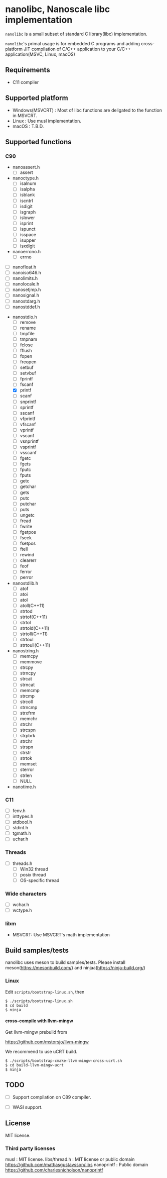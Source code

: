 # nanolibc, Nanoscale libc implementation

`nanolibc` is a small subset of standard C library(libc) implementation.

`nanolibc`'s primal usage is for embedded C programs and adding cross-platform JIT compilation of C/C++ application to your C/C++ application(MSVC, Linux, macOS)

## Requirements

* C11 compiler

## Supported platform

* Windows(MSVCRT) : Most of libc functions are deligated to the function in MSVCRT.
* Linux : Use musl implementation.
* macOS : T.B.D.

## Supported functions

### C90

* nanoassert.h
  * [ ] assert
* nanoctype.h
  * [ ] isalnum
  * [ ] isalpha
  * [ ] isblank
  * [ ] iscntrl
  * [ ] isdigit
  * [ ] isgraph
  * [ ] islower
  * [ ] isprint
  * [ ] ispunct
  * [ ] isspace
  * [ ] isupper
  * [ ] isxdigit
* nanoerrono.h
  * [ ] errno
* [ ] nanofloat.h
* [ ] nanoiso646.h
* [ ] nanolimits.h
* [ ] nanolocale.h
* [ ] nanosetjmp.h
* [ ] nanosignal.h
* [ ] nanostdarg.h
* [ ] nanostddef.h
* nanostdio.h
  * [ ] remove
  * [ ] rename
  * [ ] tmpfile
  * [ ] tmpnam
  * [ ] fclose
  * [ ] fflush
  * [ ] fopen
  * [ ] freopen
  * [ ] setbuf
  * [ ] setvbuf
  * [ ] fprintf
  * [ ] fscanf
  * [x] printf
  * [ ] scanf
  * [ ] snprintf
  * [ ] sprintf
  * [ ] sscanf
  * [ ] vfprintf
  * [ ] vfscanf
  * [ ] vprintf
  * [ ] vscanf
  * [ ] vsnprintf
  * [ ] vsprintf
  * [ ] vsscanf
  * [ ] fgetc
  * [ ] fgets
  * [ ] fputc
  * [ ] fputs
  * [ ] getc
  * [ ] getchar
  * [ ] gets
  * [ ] putc
  * [ ] putchar
  * [ ] puts
  * [ ] ungetc
  * [ ] fread
  * [ ] fwrite
  * [ ] fgetpos
  * [ ] fseek
  * [ ] fsetpos
  * [ ] ftell
  * [ ] rewind
  * [ ] clearerr
  * [ ] feof
  * [ ] ferror
  * [ ] perror
* nanostdlib.h
  * [ ] atof
  * [ ] atoi
  * [ ] atol
  * [ ] atoll(C++11)
  * [ ] strtod
  * [ ] strtof(C++11)
  * [ ] strtol
  * [ ] strtold(C++11)
  * [ ] strtoll(C++11)
  * [ ] strtoul
  * [ ] strtoull(C++11)
* nanostring.h
  * [ ] memcpy
  * [ ] memmove
  * [ ] strcpy
  * [ ] strncpy
  * [ ] strcat
  * [ ] strncat
  * [ ] memcmp
  * [ ] strcmp
  * [ ] strcoll
  * [ ] strncmp
  * [ ] strxfrm
  * [ ] memchr
  * [ ] strchr
  * [ ] strcspn
  * [ ] strpbrk
  * [ ] strchr
  * [ ] strspn
  * [ ] strstr
  * [ ] strtok
  * [ ] memset
  * [ ] sterror
  * [ ] strlen
  * [ ] NULL
* nanotime.h

### C11

* [ ] fenv.h
* [ ] inttypes.h
* [ ] stdbool.h
* [ ] stdint.h
* [ ] tgmath.h
* [ ] uchar.h

### Threads

* [ ] threads.h
  * [ ] Win32 thread
  * [ ] posix thread
  * [ ] OS-specific thread

### Wide characters

* [ ] wchar.h
* [ ] wctype.h

### libm

* MSVCRT: Use MSVCRT's math implementation


## Build samples/tests

nanolibc uses meson to build samples/tests.
Please install meson(https://mesonbuild.com/) and ninjaa(https://ninja-build.org/)

### Linux

Edit `scripts/bootstrap-linux.sh`, then

```
$ ./scripts/bootstrap-linux.sh
$ cd build
$ ninja
```

#### cross-compile with llvm-mingw

Get llvm-mingw prebuild from

https://github.com/mstorsjo/llvm-mingw

We recommend to use uCRT build.

```
$ ./scripts/bootstrap-cmake-llvm-mingw-cross-ucrt.sh
$ cd build-llvm-mingw-ucrt
$ ninja
```

## TODO

* [ ] Support compilation on C89 compiler.
* [ ] WASI support.


## License

MIT license.

### Third party licenses

musl : MIT license.
libs/thread.h : MIT license or public domain https://github.com/mattiasgustavsson/libs
nanoprintf : Public domain https://github.com/charlesnicholson/nanoprintf
